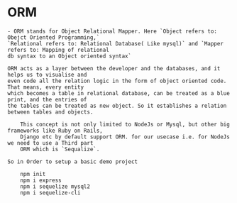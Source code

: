 # ORM
    - ORM stands for Object Relational Mapper. Here `Object refers to: Obejct Oriented Programming,`
    `Relational refers to: Relational Database( Like mysql)` and `Mapper refers to: Mapping of relational
    db syntax to an Object oriented syntax`

    ORM acts as a layer between the developer and the databases, and it helps us to visualise and 
    even code all the relation logic in the form of object oriented code. That means, every entity
    which becomes a table in relational database, can be treated as a blue print, and the entries of
    the tables can be treated as new object. So it establishes a relation between tables and objects.
```
    This concept is not only limited to NodeJs or Mysql, but other big frameworks like Ruby on Rails,
    Django etc by default support ORM. for our usecase i.e. for NodeJs we need to use a Third part
    ORM which is `Sequalize`.
```

    So in Order to setup a basic demo project
``` 
    npm init
    npm i express
    npm i sequelize mysql2
    npm i sequelize-cli

```



##
##
##
##
##
##
##
##
##
